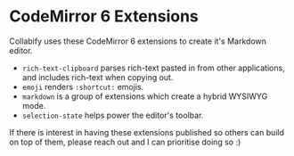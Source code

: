 # CodeMirror 6 Extensions

Collabify uses these CodeMirror 6 extensions to create it's Markdown editor.

- `rich-text-clipboard` parses rich-text pasted in from other applications, and includes rich-text when copying out.
- `emoji` renders `:shortcut:` emojis.
- `markdown` is a group of extensions which create a hybrid WYSIWYG mode.
- `selection-state` helps power the editor's toolbar.

If there is interest in having these extensions published so others can build on top of them, please reach out and I can prioritise doing so :)
